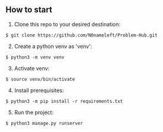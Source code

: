 ## How to start
1. Clone this repo to your desired destination:
```
$ git clone https://github.com/N0nameleft/Problem-Hub.git
```

2. Create a python venv as 'venv':
```
$ python3 -m venv venv
```

3. Activate venv:
```
$ source venv/bin/activate
```

4. Install prerequisites:
```
$ python3 -m pip install -r requirements.txt
```

5. Run the project:
```
$ python3 manage.py runserver
```
